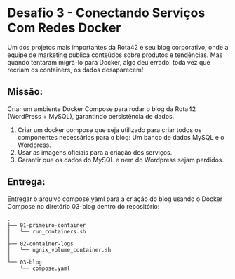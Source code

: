# Desafio 3 - Conectando Serviços Com Redes Docker

Um dos projetos mais importantes da Rota42 é seu blog corporativo, onde a equipe de marketing publica conteúdos sobre produtos e tendências. Mas quando tentaram migrá-lo para Docker, algo deu errado: toda vez que recriam os containers, os dados desaparecem!

## Missão:

Criar um ambiente Docker Compose para rodar o blog da Rota42 (WordPress + MySQL), garantindo persistência de dados.

1. Criar um docker compose que seja utilizado para criar todos os componentes necessários para o blog: Um banco de dados MySQL e o Wordpress.
2. Usar as imagens oficiais para a criação dos serviços.
3. Garantir que os dados do MySQL e nem do Wordpress sejam perdidos.

## Entrega:

Entregar o arquivo compose.yaml para a criação do blog usando o Docker Compose no diretório 03-blog dentro do repositório:

```text
.
├── 01-primeiro-container
│   └── run_containers.sh
│
├── 02-container-logs
│   └── ngnix_volume_container.sh
│
└── 03-blog
    └── compose.yaml
```